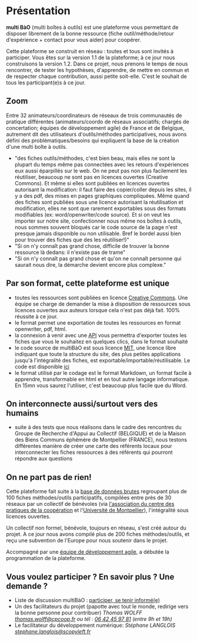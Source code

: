 # Présentation

**multi BàO** (multi boîtes à outils) est une plateforme vous permettant de disposer librement de la bonne ressource (fiche outil/méthode/retour d'expérience + contact pour vous aider) pour coopérer. 

Cette plateforme se construit en réseau : toutes et tous sont invités à participer. Vous êtes sur la version 1.1 de la plateforme; à ce jour nous construisons la version 1.2. Dans ce projet, nous prenons le temps de nous rencontrer, de tester les hypothèses, d'apprendre, de mettre en commun et de respecter chaque contribution, aussi petite soit-elle. C'est le souhait de tous les participant(e)s à ce jour. 

## Zoom
Entre 32 animateurs/coordinateurs de réseaux de trois communautés de pratique différentes (animateurs/coordo de réseaux associatifs; chargés de concertation; équipes de développement agile) de France et de Belgique, autrement dit des utilisateurs d'outils/méthodes participatives, nous avons défini des problématiques/besoins qui expliquent la base de la création d'une multi boîte à outils. 
- "des fiches outils/méthodes, c'est bien beau, mais elles ne sont la plupart du temps même pas connectées avec les retours d'expériences eux aussi éparpillés sur le web. 
On ne peut pas non plus facilement les réutiliser, beaucoup ne sont pas en licences ouvertes (Creative Commons). Et même si elles sont publiées en licences ouvertes autorisant la modification: il faut faire des copier/coller depuis les sites, il y a des pdf, des mises en pages graphiques compliquées. Même quand des fiches sont publiées sous une licence autorisant la réutilisation et modification, elles ne sont que rarement exportables sous des formats modifiables (ex: word/openwriter/code source). Et si on veut les importer sur notre site, confectionner nous même nos boîtes à outils, nous sommes souvent bloqués car le code source de la page n'est presque jamais disponible ou non utilisable. Bref le bordel aussi bien pour trouver des fiches que des les réutiliser!)"
- "Si on n'y connaît pas grand chose, difficile de trouver la bonne ressource là dedans: il n'existe pas de trame"
- "Si on n'y connaît pas grand chose et qu'on ne connaît personne qui saurait nous dire, la démarche devient encore plus complexe."

## Par son format, cette plateforme est unique 
- toutes les ressources sont publiées en licence [Creative Commons](http://creativecommons.fr/licences/les-6-licences/). Une équipe se charge de demander la mise à disposition de ressources sous licences ouvertes aux auteurs lorsque cela n'est pas déjà fait. 100% réussite à ce jour. 
- le format permet une exportation de toutes les ressources en format openwriter, pdf, html. 
- la connexion à venir avec une [API](http://fr.wikipedia.org/wiki/Interface_de_programmation) vous permettra d'exporter toutes les fiches que vous le souhaitez en quelques clics, dans le format souhaité
- le code source de multiBàO est sous licence [MIT](http://fr.wikipedia.org/wiki/Licence_MIT), une licence libre indiquant que toute la structure du site, des plus petites applications jusqu'à l'intégralité des fiches, est exportable/importable/réutilisable. Le code est disponible [ici](https://github.com/scopyleft/multibao-contribution)
- le format utilisé par le codage est le format Markdown, un format facile à apprendre, transformable en html et en tout autre langage informatique. En 15mn vous saurez l'utiliser, c'est beaucoup plus facile que du Word.

## On interconnecte aussi/surtout vers des humains
- suite à des tests que nous réalisons dans le cadre des rencontres du Groupe de Recherche d'Appui au Collectif (BELGIQUE) et de la Maison des Biens Communs éphémère de Montpellier (FRANCE), nous testons différentes manière de créer une carte des référents locaux pour interconnecter les fiches ressources à des référents qui pourront répondre aux questions

## On ne part pas de rien! 
Cette plateforme fait suite à la [base de données brutes](https://www.dropbox.com/sh/vryv33xp4bwwhx0/AAAGx_8JJZO_Gtipmg4GMFIKa) regroupant plus de 100 fiches méthodes/outils participatifs, compilées entre près de 30 réseaux par un collectif de bénévoles (via [l'association du centre des pratiques de la coopération](http://cpcoop.fr) et l'[Université de Montpellier](https://www.univ-montp2.fr)), l'intégralité sous licences ouvertes.

Un collectif non formel, bénévole, toujours en réseau, s'est créé autour du projet. A ce jour nous avons compilé plus de 200 fiches méthodes/outils, et reçu une subvention de l'Europe pour nous soutenir dans le projet. 

Accompagné par une [équipe de développement agile](http://scopyleft.fr), a débutée la programmation de la plateforme. 

## Vous voulez participer ? En savoir plus ? Une demande ?

* Liste de discussion multiBàO : [participer, se tenir informé(e)](http://lists.imaginationforpeople.org/cgi-bin/mailman/listinfo/multibao )
* Un des facilitateurs du projet (papotte avec tout le monde, redirige vers la bonne personne pour contribuer)
*Thomas WOLFF*
*[thomas.wolff@cpcoop.fr](mailto:thomas.wolff@cpcoop.fr)*
*ou tél : [06 42 45 97 81](tel:33642459781) (entre 9h et 19h)*
* Le facilitateur du développement numérique: 
*Stéphane LANGLOIS*
*[stephane.langlois@scopyleft.fr](mailto:stephane.langlois@scopyleft.fr)*
